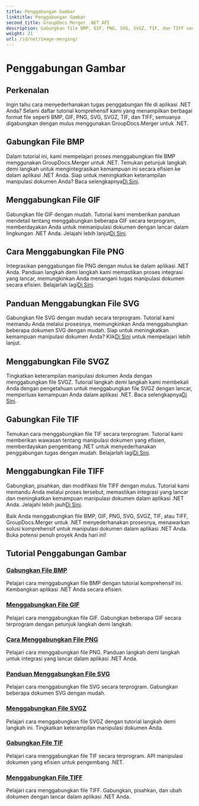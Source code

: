 ```yaml
---
title: Penggabungan Gambar
linktitle: Penggabungan Gambar
second_title: GroupDocs.Merger .NET API
description: Gabungkan file BMP, GIF, PNG, SVG, SVGZ, TIF, dan TIFF secara mulus dengan GroupDocs.Merger .NET. Integrasikan manipulasi dokumen secara efisien ke dalam aplikasi .NET Anda.
weight: 21
url: /id/net/image-merging/
---
```


# Penggabungan Gambar

## Perkenalan

Ingin tahu cara menyederhanakan tugas penggabungan file di aplikasi .NET Anda? Selami daftar tutorial komprehensif kami yang menampilkan berbagai format file seperti BMP, GIF, PNG, SVG, SVGZ, TIF, dan TIFF, semuanya digabungkan dengan mulus menggunakan GroupDocs.Merger untuk .NET.

## Gabungkan File BMP

 Dalam tutorial ini, kami mempelajari proses menggabungkan file BMP menggunakan GroupDocs.Merger untuk .NET. Temukan petunjuk langkah demi langkah untuk mengintegrasikan kemampuan ini secara efisien ke dalam aplikasi .NET Anda. Siap untuk meningkatkan keterampilan manipulasi dokumen Anda? Baca selengkapnya[Di Sini](./merge-bmp-files/).

## Menggabungkan File GIF

 Gabungkan file GIF dengan mudah. Tutorial kami memberikan panduan mendetail tentang menggabungkan beberapa GIF secara terprogram, memberdayakan Anda untuk memanipulasi dokumen dengan lancar dalam lingkungan .NET Anda. Jelajahi lebih lanjut[Di Sini](./merging-gif-files/).

## Cara Menggabungkan File PNG

Integrasikan penggabungan file PNG dengan mulus ke dalam aplikasi .NET Anda. Panduan langkah demi langkah kami memastikan proses integrasi yang lancar, memungkinkan Anda menangani tugas manipulasi dokumen secara efisien. Belajarlah lagi[Di Sini](./how-to-merge-png-files/).

## Panduan Menggabungkan File SVG

 Gabungkan file SVG dengan mudah secara terprogram. Tutorial kami memandu Anda melalui prosesnya, memungkinkan Anda menggabungkan beberapa dokumen SVG dengan mudah. Siap untuk meningkatkan kemampuan manipulasi dokumen Anda? Klik[Di Sini](./guide-merging-svg-files/) untuk mempelajari lebih lanjut.

## Menggabungkan File SVGZ

 Tingkatkan keterampilan manipulasi dokumen Anda dengan menggabungkan file SVGZ. Tutorial langkah demi langkah kami membekali Anda dengan pengetahuan untuk menggabungkan file SVGZ dengan lancar, memperluas kemampuan Anda dalam aplikasi .NET. Baca selengkapnya[Di Sini](./merging-svgz-files/).

## Gabungkan File TIF

 Temukan cara menggabungkan file TIF secara terprogram. Tutorial kami memberikan wawasan tentang manipulasi dokumen yang efisien, memberdayakan pengembang .NET untuk menyederhanakan penggabungan tugas dengan mudah. Belajarlah lagi[Di Sini](./merge-tif-files/).

## Menggabungkan File TIFF

Gabungkan, pisahkan, dan modifikasi file TIFF dengan mulus. Tutorial kami memandu Anda melalui proses tersebut, memastikan integrasi yang lancar dan meningkatkan kemampuan manipulasi dokumen dalam aplikasi .NET Anda. Jelajahi lebih jauh[Di Sini](./merging-tiff-files/).

Baik Anda menggabungkan file BMP, GIF, PNG, SVG, SVGZ, TIF, atau TIFF, GroupDocs.Merger untuk .NET menyederhanakan prosesnya, menawarkan solusi komprehensif untuk manipulasi dokumen dalam aplikasi .NET Anda. Buka potensi penuh proyek Anda hari ini!
## Tutorial Penggabungan Gambar
### [Gabungkan File BMP](./merge-bmp-files/)
Pelajari cara menggabungkan file BMP dengan tutorial komprehensif ini. Kembangkan aplikasi .NET Anda secara efisien.
### [Menggabungkan File GIF](./merging-gif-files/)
Pelajari cara menggabungkan file GIF. Gabungkan beberapa GIF secara terprogram dengan petunjuk langkah demi langkah.
### [Cara Menggabungkan File PNG](./how-to-merge-png-files/)
Pelajari cara menggabungkan file PNG. Panduan langkah demi langkah untuk integrasi yang lancar dalam aplikasi .NET Anda.
### [Panduan Menggabungkan File SVG](./guide-merging-svg-files/)
Pelajari cara menggabungkan file SVG secara terprogram. Gabungkan beberapa dokumen SVG dengan mudah.
### [Menggabungkan File SVGZ](./merging-svgz-files/)
Pelajari cara menggabungkan file SVGZ dengan tutorial langkah demi langkah ini. Tingkatkan keterampilan manipulasi dokumen Anda.
### [Gabungkan File TIF](./merge-tif-files/)
Pelajari cara menggabungkan file TIF secara terprogram. API manipulasi dokumen yang efisien untuk pengembang .NET.
### [Menggabungkan File TIFF](./merging-tiff-files/)
Pelajari cara menggabungkan file TIFF. Gabungkan, pisahkan, dan ubah dokumen dengan lancar dalam aplikasi .NET Anda.